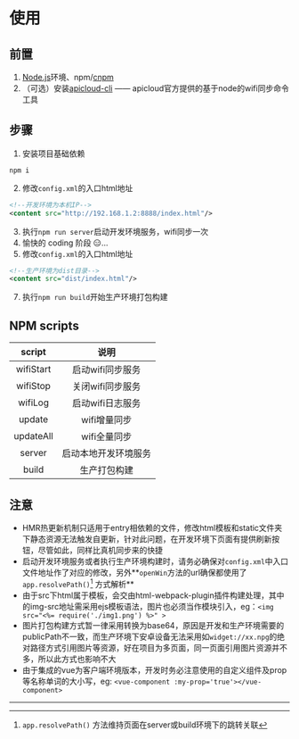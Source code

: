 # 使用

## 前置
1. [Node.js](http://nodejs.cn)环境、npm/[cnpm](http://npm.taobao.org)
2. （可选）安装[apicloud-cli](https://www.npmjs.com/package/apicloud-cli) —— apicloud官方提供的基于node的wifi同步命令工具

## 步骤
1. 安装项目基础依赖
```
npm i
```
2. 修改`config.xml`的入口html地址
```xml
<!--开发环境为本机IP-->
<content src="http://192.168.1.2:8888/index.html"/>
```
3. 执行`npm run server`启动开发环境服务，wifi同步一次
4. 愉快的 coding 阶段 😑...
5. 修改`config.xml`的入口html地址
```xml
<!--生产环境为dist目录-->
<content src="dist/index.html"/>
```
7. 执行`npm run build`开始生产环境打包构建

## NPM scripts
script|说明
:--:|:--:
wifiStart|启动wifi同步服务
wifiStop|关闭wifi同步服务
wifiLog|启动wifi日志服务
update|wifi增量同步
updateAll|wifi全量同步
server|启动本地开发环境服务
build|生产打包构建

## 注意
- HMR热更新机制只适用于entry相依赖的文件，修改html模板和static文件夹下静态资源无法触发自更新，针对此问题，在开发环境下页面有提供刷新按钮，尽管如此，同样比真机同步来的快捷
- 启动开发环境服务或者执行生产环境构建时，请务必确保对`config.xml`中入口文件地址作了对应的修改，另外**`openWin`方法的url确保都使用了`app.resolvePath()`[^①] 方式解析**
- 由于src下html属于模板，会交由html-webpack-plugin插件构建处理，其中的img-src地址需采用ejs模板语法，图片也必须当作模块引入，eg：`<img src="<%= require('./img1.png') %>" >`
- 图片打包构建方式暂一律采用转换为base64，原因是开发和生产环境需要的publicPath不一致，而生产环境下安卓设备无法采用如`widget://xx.npg`的绝对路径方式引用图片等资源，好在项目为多页面，同一页面引用图片资源并不多，所以此方式也影响不大
- 由于集成的vue为客户端环境版本，开发时务必注意使用的自定义组件及prop等名称单词的大小写，eg: `<vue-component :my-prop='true'></vue-component>`

---
[^①]: `app.resolvePath()` 方法维持页面在server或build环境下的跳转关联